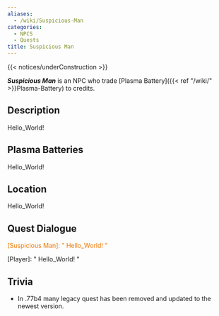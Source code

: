 ```yaml
---
aliases:
  - /wiki/Suspicious-Man
categories:
  - NPCS
  - Quests
title: Suspicious Man
---
```


{{< notices/underConstruction >}}

**_Suspicious Man_** is an NPC who trade [Plasma Battery]({{< ref "/wiki/" >}}Plasma-Battery) to credits.

## Description

Hello_World!

## Plasma Batteries

Hello_World!

## Location

Hello_World!

## Quest Dialogue

<span style="color:#ee7600">[Suspicious Man]: " Hello_World! "</span>

[Player]: " Hello_World! "

## Trivia

- In .77b4 many legacy quest has been removed and updated to the newest version.
